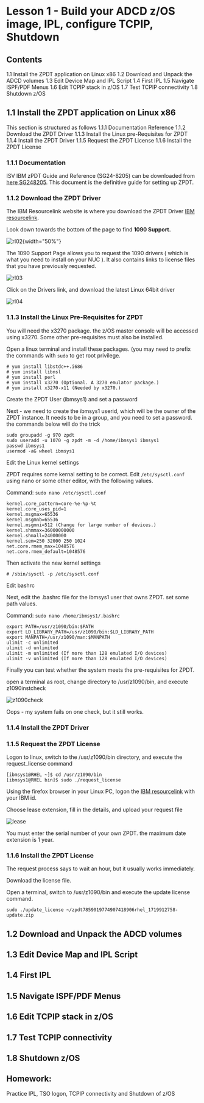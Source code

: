 # Lesson 1 - Build your ADCD z/OS image, IPL, configure TCPIP, Shutdown

## Contents 
1.1 Install the ZPDT application on Linux x86 
1.2 Download and Unpack the ADCD volumes
1.3 Edit Device Map and IPL Script
1.4 First IPL 
1.5 Navigate ISPF/PDF Menus
1.6 Edit TCPIP stack in z/OS 
1.7 Test TCPIP connectivity 
1.8 Shutdown z/OS 

## 1.1 Install the ZPDT application on Linux x86 


This section is structured as follows
1.1.1 Documentation Reference
1.1.2 Download the ZPDT Driver
1.1.3 Install the Linux pre-Requisites for ZPDT
1.1.4 Install the ZPDT Driver
1.1.5 Request the ZPDT License
1.1.6 Install the ZPDT License



### 1.1.1 Documentation

ISV IBM zPDT Guide and Reference (SG24-8205) can be downloaded from [here SG248205](https://www.redbooks.ibm.com/redbooks/pdfs/sg248205.pdf). This document is the definitive guide for setting up ZPDT. 


### 1.1.2 Download the ZPDT Driver

The IBM Resourcelink website is where you download the ZPDT Driver [IBM resourcelink](https://www.ibm.com/support/resourcelink/).

Look down towards the bottom of the page to find <b>1090 Support.</b>


 



![rl02](/sessions/images/rl02.JPG){width="50%"}

The 1090 Support Page allows you to request the 1090 drivers ( which is what you need to install on your NUC ). It also contains links to license files that you have previously requested.

![rl03](/sessions/images/rl03.JPG)

Click on the Drivers link, and download the latest Linux 64bit driver 

![rl04](/sessions/images/rl04.JPG)


### 1.1.3 Install the Linux Pre-Requisites for ZPDT

You will need the x3270 package. the z/OS master console will be accessed using x3270. Some other pre-requisites must also be installed.

Open a linux terminal and install these packages. (you may need to prefix the commands with ```sudo``` to get root privilege.

```
# yum install libstdc++.i686 
# yum install libnsl
# yum install perl
# yum install x3270 (Optional. A 3270 emulator package.)
# yum install x3270-x11 (Needed by x3270.)
```

Create the ZPDT User (ibmsys1) and set a password

Next - we need to create the ibmsys1 userid, which will be the owner of the ZPDT instance.
It needs to be in a group, and you need to set a password. the commands below will do the trick

```
sudo groupadd -g 970 zpdt
sudo useradd -u 1070 -g zpdt -m -d /home/ibmsys1 ibmsys1
passwd ibmsys1
usermod -aG wheel ibmsys1
```

Edit the Linux kernel settings

ZPDT requires some kernal setting to be correct. Edit ```/etc/sysctl.conf``` using nano or some other editor, with the following values.

Command: ```sudo nano /etc/sysctl.conf```

```
kernel.core_pattern=core-%e-%p-%t
kernel.core_uses_pid=1
kernel.msgmax=65536
kernel.msgmnb=65536
kernel.msgmni=512 (Change for large number of devices.)
kernel.shmmax=36000000000
kernel.shmall=24000000
kernel.sem=250 32000 250 1024
net.core.rmem_max=1048576
net.core.rmem_default=1048576
```

Then activate the new kernel settings
```
# /sbin/sysctl -p /etc/sysctl.conf
```


Edit bashrc

Next, edit the .bashrc file for the ibmsys1 user that owns ZPDT. set some path values.

Command: ```sudo nano /home/ibmsys1/.bashrc```


```
export PATH=/usr/z1090/bin:$PATH
export LD_LIBRARY_PATH=/usr/z1090/bin:$LD_LIBRARY_PATH
export MANPATH=/usr/z1090/man:$MANPATH
ulimit -c unlimited
ulimit -d unlimited
ulimit -m unlimited (If more than 128 emulated I/O devices)
ulimit -v unlimited (If more than 128 emulated I/O devices)
```

Finally you can test whether the system meets the pre-requisites for ZPDT.

open a terminal as root, change directory to /usr/z1090/bin, and execute z1090instcheck

![z1090check](/sessions/images/z1090check.JPG)

Oops - my system fails on one check, but it still works.

### 1.1.4 Install the ZPDT Driver


### 1.1.5 Request the ZPDT License

Logon to linux, switch to the /usr/z1090/bin directory, and execute the request_license command

```
[ibmsys1@RHEL ~]$ cd /usr/z1090/bin
[ibmsys1@RHEL bin]$ sudo ./request_license
```
Using the firefox browser in your Linux PC, logon the [IBM resourcelink](https://www.ibm.com/support/resourcelink/) with your IBM id.

Choose lease extension, fill in the details, and upload your request file

![lease](/sessions/images/lease.JPG)

You must enter the serial number of your own ZPDT. the maximum date extension is 1 year.

### 1.1.6 Install the ZPDT License

The request process says to wait an hour, but it usually works immediately.

Download the license file.

Open a terminal, switch to /usr/z1090/bin and execute the update license command.

```
sudo ./update_license ~/zpdt7859019774907418906rhel_1719912758-update.zip
```


## 1.2 Download and Unpack the ADCD volumes


## 1.3 Edit Device Map and IPL Script


## 1.4 First IPL 


## 1.5 Navigate ISPF/PDF Menus


## 1.6 Edit TCPIP stack in z/OS 


## 1.7 Test TCPIP connectivity 


## 1.8 Shutdown z/OS 


## Homework:
Practice IPL, TSO logon, TCPIP connectivity and Shutdown of z/OS 

